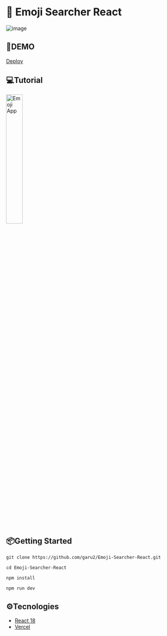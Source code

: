 # 🧐 Emoji Searcher React
![image](https://drive.google.com/uc?export=view&id=1Ic-8D9JsdwXY-ugqtvsq5HtDE2d19jjy)

## 🚀DEMO
[Deploy](https://emoji-searcher-react.vercel.app/)
 
## 💻Tutorial
<a href='https://youtu.be/mhDQvSHv5RY' target='_blank'>
    <img width='30%' src='https://img.youtube.com/vi/mhDQvSHv5RY/mqdefault.jpg' alt='Emoji App' />
</a>

## 📦Getting Started
```
git clone https://github.com/garu2/Emoji-Searcher-React.git
```
```
cd Emoji-Searcher-React
```
```
npm install
```
```
npm run dev
```
## ⚙Tecnologies
* [React 18](https://reactjs.org/)
* [Vercel](https://vercel.com/)
